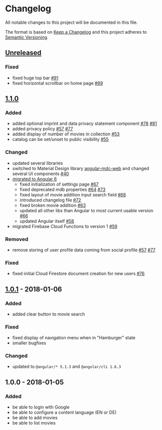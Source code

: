 # Changelog
All notable changes to this project will be documented in this file.

The format is based on [Keep a Changelog](http://keepachangelog.com/en/1.0.0/)
and this project adheres to [Semantic Versioning](http://semver.org/spec/v2.0.0.html).

[//]: # "Added for new features."
[//]: # "Changed for changes in existing functionality."
[//]: # "Deprecated for soon-to-be removed features."
[//]: # "Removed for now removed features."
[//]: # "Fixed for any bug fixes."
[//]: # "Security in case of vulnerabilities."

## [Unreleased]
### Fixed
- fixed huge top bar [#91]
- fixed horizontal scrollbar on home page [#89]

## [1.1.0]
### Added
- added optional imprint and data privacy statement component [#78] [#81]
- added privacy policy [#57] [#77]
- added display of number of movies in collection [#53]
- catalog can be set/unset to public visibility [#55]
### Changed
- updated several libraries
- switched to Material Design library [angular-mdc-web](https://github.com/trimox/angular-mdc-web) and changed several UI components [#40]
- [migrated to Angular 6](https://github.com/dArignac/treasury/projects/3)
    - fixed initialization of settings page [#67]
    - fixed deprecated mdb properties [#64] [#73]
    - fixed layout of movie addition input search field [#68]
    - introduced changelog file [#72]
    - fixed broken movie addition [#63]
    - updated all other libs than Angular to most current usable version [#66]
    - updated Angular itself [#58]
- migrated Firebase Cloud Functions to version 1 [#59]
### Removed
- remove storing of user profile data coming from social profile [#57] [#77]
### Fixed
- fixed initial Cloud Firestore document creation for new users [#76]


## [1.0.1] - 2018-01-06
### Added
- added clear button to movie search
### Fixed
- fixed display of navigation menu when in "Hamburger" state
- smaller bugfixes
### Changed
- updated to `@angular/* 5.1.3` and `@angular/cli 1.6.3`


## 1.0.0 - 2018-01-05
### Added
- be able to login with Google
- be able to configure a content language (EN or DE)
- be able to add movies
- be able to list movies


[Unreleased]: https://github.com/darignac/treasury/compare/v1.1.0...HEAD
[1.1.0]: https://github.com/darignac/treasury/compare/v1.0.1...v1.1.0
[1.0.1]: https://github.com/darignac/treasury/compare/v1.0.0...v1.0.1
[#91]: https://github.com/dArignac/treasury/issues/91
[#89]: https://github.com/dArignac/treasury/issues/89
[#81]: https://github.com/dArignac/treasury/pull/81
[#78]: https://github.com/dArignac/treasury/issues/78
[#77]: https://github.com/dArignac/treasury/pull/77
[#76]: https://github.com/dArignac/treasury/issues/76
[#73]: https://github.com/dArignac/treasury/pull/73
[#72]: https://github.com/dArignac/treasury/issues/72
[#68]: https://github.com/dArignac/treasury/issues/68
[#67]: https://github.com/dArignac/treasury/issues/67
[#66]: https://github.com/dArignac/treasury/issues/66
[#64]: https://github.com/dArignac/treasury/issues/64
[#63]: https://github.com/dArignac/treasury/issues/63
[#59]: https://github.com/dArignac/treasury/issues/59
[#58]: https://github.com/dArignac/treasury/issues/58
[#57]: https://github.com/dArignac/treasury/issues/57
[#55]: https://github.com/dArignac/treasury/pull/55
[#53]: https://github.com/dArignac/treasury/pull/53
[#40]: https://github.com/dArignac/treasury/issues/40
